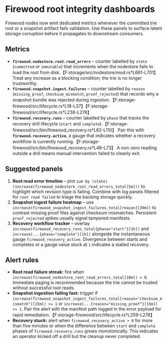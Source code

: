 # Firewood root integrity dashboards

Firewood nodes now emit dedicated metrics whenever the committed trie root or a
snapshot artifact fails validation. Use these panels to surface latent storage
corruption before it propagates to downstream consumers.

## Metrics

- **`firewood.nodestore.root.read_errors`** – counter labelled by `state`
  (`committed` or `immutable`) that increments when the nodestore fails to load
  the root from disk.【F:storage/src/nodestore/mod.rs†L661-L701】 Treat any
  increase as a blocking condition; the trie is no longer trustworthy.
- **`firewood.snapshot.ingest.failures`** – counter labelled by `reason`
  (`missing_proof`, `checksum_mismatch`, `proof_rejected`) that records why a
  snapshot bundle was rejected during ingestion.【F:storage-firewood/src/lifecycle.rs†L18-L37】【F:storage-firewood/src/lifecycle.rs†L238-L276】
- **`firewood.recovery.runs`** – counter labelled by `phase` that tracks the
  recovery drill lifecycle (`start` and `complete`).【F:storage-firewood/src/bin/firewood_recovery.rs†L62-L110】 Pair this with
  **`firewood.recovery.active`**, a gauge that indicates whether a recovery
  workflow is currently running.【F:storage-firewood/src/bin/firewood_recovery.rs†L48-L73】 A non-zero reading outside a drill means
  manual intervention failed to cleanly exit.

## Suggested panels

1. **Root read error timeline** – plot
   `sum by (state)(increase(firewood_nodestore_root_read_errors_total[5m]))` to
   highlight which revision type is failing. Combine with log panels filtered
   for `root read failed` to triage the backing storage quickly.
2. **Snapshot ingest failure heatmap** – use
   `increase(firewood_snapshot_ingest_failures_total[reason][30m])` to contrast
   missing proof files against checksum mismatches. Persistent `proof_rejected`
   spikes usually signal tampered manifests.
3. **Recovery workflow tracker** – overlay
   `increase(firewood_recovery_runs_total{phase="start"}[1h])` and
   `increase(...{phase="complete"}[1h])` alongside the instantaneous gauge
   `firewood_recovery_active`. Divergence between starts and completes or a
   gauge value stuck at `1` indicates a stalled recovery.

## Alert rules

- **Root read failure streak:** fire when
  `increase(firewood_nodestore_root_read_errors_total[10m]) > 0`. Immediate
  paging is recommended because the trie cannot be trusted without successful
  root reads.
- **Snapshot ingestion failing fast:** trigger if
  `increase(firewood_snapshot_ingest_failures_total[reason="checksum_mismatch"][15m]) >= 1`
  or `increase(...{reason="missing_proof"}[15m]) >= 1`. Pair the alert with the
  manifest path logged in the error payload for rapid remediation.【F:storage-firewood/src/lifecycle.rs†L259-L276】
- **Recovery stuck:** alert when `firewood_recovery_active > 0` for more than
  five minutes or when the difference between `start` and `complete` phases of
  `firewood.recovery.runs` grows monotonically. This indicates an operator
  kicked off a drill but the cleanup never completed.

